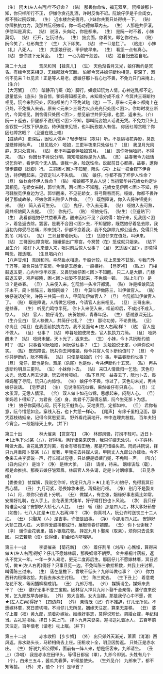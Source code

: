 <!-- { "loadSidebar": true } -->
（生） 阮★(左人右再)年不好命？ 
（贴） 那畏你命怯，福无双至。 
 阮哑娘那卜知，你只样所行不正， 
 伊嫌你贪花乱酒，许时反悔不迟。阮娘仔伊是千金闺女，都不强过阮奴婢。 
（生） 近水楼台先得月，小妹你共我只处得桃一下。 
（贴） 你障执执力力，我那共阮哑娘呾，你一场功德做草内去。 
（生） 人那是共伊滚，伊估叫是真实。 
（贴） 说滚，头向动，你是都来。 
（生） 是阮一时不着，小妹莫切。 
（贴） 行开，乞阮过去。 
（生） 拙变面，你着笑，即乞你过去。 
（贴） 阮今笑了，乜形向生？ 
（生） 大下即笑。 
（贴） 许一□是拦了。 
（贴走） 小妹（礼）八死人。 
（生） 共恁娘仔说，甲伊放早来。 
（生） 看恁一点有真心。 
（贴） 想你膝下无黄金。 
（生） 一心为娘千般苦。 
（贴） 独自归去独自眠。 

第二十九出　　　鸾凤和同 
【挂真儿】
（生） 天色渐昏月又光，娘仔断约是冥昏。有缘今冥来相见，无缘那就今冥断。 
 伯卿今冥共娘仔断约相见，更深了，因何不见来？乜见苦！正是等人易老。想娘仔那卜有心也不畏，不免力只门来掩上。 
（生介）  
【大河蟹】
（旦） 暗静开门蹑（踗）脚行，姮娥知阮为人情。心神迷乱都不定，思量低头（底头）独自惊。爹妈得知都无命，未知缘分成不成？ 
 今冥共三哥断约相见，阮今来到只处，因何都关门？不免试跶（达）一下，原来＜元来＞都掩上在只处，不免搡入来去。原来＜元来＞三哥力火点光光只处困＜困＞。你每时发业断约，今冥相见，割舍得只处困＜困＞，想见前世共伊无缘，也罢，返来去。（介）阮一卜返去，伊醒都不说伊困＜困＞不知，那叫阮姿娘人话说无凭。不免力只头上金钗拔一只放下伊身边，待伊醒来见钗，也叫阮孜娘人有信。 
 你因乜障贪眠？你因乜障贪眠？ 
（旦避在贴上唱）  
【胜葫芦】
 更深后，因乜人做声？轻步敧耳（欺耳）听。不是隔墙花弄影，莫畏是蟋蟀闹秋声。 
（旦见贴介） 哑娘，三更半夜来只处做乜？ 
（旦） 我见月光风静，来只处赏月。 
（贴） 都不叫益春伴哑娘赏月。 
（旦） 畏你听候哑妈，不得来。 
（贴） 你因乜不肯说分明，简知哑娘你是为人情。 
（旦） 益春我今力拙话说乞你听，看伊真个无人情。误我一身，险送性命。说起前日心都痛，益春，邀你轻步蹑脚（踗脚）行。 
 三哥困＜困＞不知醒，阮头（来）上拔一枝金钗下伊身边，待伊醒起来，见钗定叫人不失信。 
（贴） 娘仔，你都不畏了坏伊人性命？ 
（旦） 做乜会坏伊人性命？ 
（贴） 哑娘都不见古人说：当初郭华共花娇女约定许冥相见，花娇女来时，郭华贪酒，困＜困＞不知醒。花娇女见伊困＜困＞不知，将弓鞋脱觅伊身边为记。郭华醒来，不见花娇女，将弓鞋吞而死。哑娘，你都不畏许时了那成故杀，哑娘你着去赔伊人性命。 
（旦） 既然障说，你入去将许钗提出来。 
（贴） 简入去可生分。 
（旦） 鬼仔，你入去无事。 
（贴） 哑娘入去可熟，简共哑娘同入去提。 
（旦） 你先行。 
（贴） 哑娘先行。 
（贴生）（旦避贴下）（生） 我看都是娘仔共益春声说，醒来因乜不见？我晓得：娘仔来，见我困＜困＞，着急返去除。罢罢，是我不合困＜困＞去，不知醒除，既然娘仔着急去除，我当初为你受尽苦痛，即来到只，伊都不念着我，我不免辞除九郎公返去，免得只处割吊（刈吊）。 
（贴） 三哥且带着阮劝。 
（生） 恁娘仔来在值处，叫伊来。 
（贴） 三哥因乜障贪眠，姮娥偷出广寒宫，今冥赞（在）恁成就只姻亲。 
（贴下旦生介） 娘仔卜入来便入来，呾只前后惊人乜事？ 
（旦） 乞恁困＜困＞，即莫得叫恁，搅恁眠。 
（生旦唱内介）  
【八声甘州】
 鸾凤和同，幸然鱼水相逢。千般计较，枕上恩爱不甘放。亏我门外千万等，辜负只处守空房。今恰是玉邀金，一般相衬。 
【皂罗袍】
（贴上） 门楼鼓返五更，心内半惊半欢喜，又畏阮娘仔困＜困＞不知醒。 
 只二人是大胆，门楼鼓返五更，鸡声报晓，困＜困＞拙晏不见起来，不免惊一顿。 
（贴上叫门） 是谁？是益春。 
（旦） 入来便入来，乞阮惊一头冷汗都滴。 
（贴） 许是哑娘风流汗未干，简卜惊陈三，敢惊阮娘？ 
（旦） 今莫叫伊做陈三，叫伊做官人。 
（贴） 娘仔说话好笑，许陈三共简一样人，甲简叫伊做官人？ 
（旦） 今阮都叫伊做官人了。 
（贴） 既是障说，人情做乞哑娘，今请官人出来相见。 
（旦） 三哥出来，是益春。 
（生） 听见门鸣惊半死。 
 你卜入来便入来，呾前呾后，不成出不成入，惊人。 
（贴） 官人、娘仔请坐。 
 庆贺娘郎，青春年纪。 
（生） 感谢恩深无比。 
（生介旦白） 官人袂做人，共简仔乜礼？ 
（生） 那论功劳，不论贵贱。 
（旦） 你尚且（常且）在我面前执执力力，我不见面句★(左人右再)样？ 
（贴） 官人是不做人。 
（旦） 乜事？ 
（贴） 昨暮哑娘使简去，官人执执力力简。 
（旦） 哑妈醒未？ 
（贴） 哑妈未醒，天卜光了，返来去。 
（生） 小妹，今卜共阮断约值时？ 
（贴） 只事着问阮哑娘，问阮做乜事？ 
（生） 恁哑娘说无定，小妹你说可实。 
（贴） 既然障说，阮共你去问哑娘，你今共官人句卜断约值时？ 
（旦） 今你共伊断约，阮不晓得。 
（贴） 只便是哑娘的（个）事。甲益春断约乜事？ 
（旦） 鬼仔，起也是你，煞尾（杀尾）也是你，今共伊断约十五冥。 
（贴） 再共恁断约明旦三更时。 
（生） 小妹你卜去。 
（贴） 来□人情做归一乞恁，天色句未光，恁双人再去说话，阮去听候哑妈。 
（贴下旦问） 益春去了，阮也卜去，畏哑妈醒了寻阮，阮只心内惊惊。 
（生） 娘仔今不畏，惊过了，天色句未光，再共娘仔说话。 
【皂罗婆】
（生） 见说洛阳花似锦，果然娘仔有只真心。 
（旦） 江水虽深，无恁人情深。 
（合） 双人做卜如花似锦，思想起来，闷割人心。 
（旦） 爹妈若卜得知了，为君丧（送）身。劝君千万莫得忘情，阮今生死那卜为恁。 
（生） 娘仔你莫得心闷，阮不比王魁负心。天地责罚，定都如神。 
（旦） 君你有意，阮今惜恁如金。穿线入石，也卜共恁一样心。 
【尾声】
 有缘千里相见面，那凭荔枝结姻亲，记得今冥恩爱深。 
 野外看花满地开，林中连理共枝栽。 
 百年夫妇今宵会，一段姻缘天上来。（并下） 

第三十出　　　　林大催亲 
【赏宫花】
（净） 林郎风骚，打扮不轻可。近日卜★(上毛下火)某（ㄙ），好得桃。满厅诸亲来庆贺，我只仔婿无处讨。 
 小子姓林，叫做大鼻。贪花乱酒无时离，有金有银有田地，那是可惜婚头迟。阮妈共阮说，择只九月重阳卜娶某（ㄙ）度我，甲我先去共媒人说，甲阮丈人九郎公办嫁妆。今不免来去共李婆说一声，行长街过短巷，只处便是媒姨门兜，不免叫一声。 
（叫介）（丑内应介） 是谁？ 
（净） 是林大爹。 
（丑） 请坐，待来。 
 姻缘该哉（载），都是命推排。那畏五娘仔皱双眉。林厝官人外头请，定是卜讨姻缘事。 
（丑见净唱）  
【娄娄金】
 仗媒姨，我说乞你听，约定只九月卜★(上毛下火)娘仔，免得我冥日费心情。 
（丑） 九月可紧，恐畏嫁妆未便，再择别月哑。 
（净） 别月不是娶某（ㄙ）月，烦你只去说卜分明。 
（丑） 做媒人，有主张，姻缘好事志莫比如常。安排好礼聘，在人手上。金花表里共猪羊，好仔婿打扮也卜风流。 
（净） 我只仔婿谁会可强？安排好大轿七八人扛。 
（丑） 轿（簥）那是四人扛，林大爹好茹鲁（如鲁），七八人扛是★(左人右再)年？ 
（净） 你真村人，阮公许时送丧三十二人扛。 
（丑） 只娶某（ㄙ）是吉事，许便是凶事。 
（净） 今那用四人扛。 
 安排好大轿三四人扛。 
 大铜淳爱鼓排都成行，展起青春仔婿郎。 
（丑） 你卜乜谢我？ 
（净） 谢你金花表里，插卜银瓶花卷。 
 择定九月卜娶亲（取亲），烦你只去说来因。 
 只去若能（烦）说得佳，销金帐内啰哩嗹。 

第三十一出　　　李婆催亲 
【菊花新】
（外） 着仔割吊（刈吊）心憔懆，算得来做★(左人右再)得好？仔儿不愿嫁林厝，那畏姻缘不朝罗。 
 金井梧桐叶落枝，返头不觉又一年。一年一岁人易老，更无二度再后生。那因仔儿不愿嫁林厝，冥日苦切，做★(左人右再)得好？只事且觅一边。不免叫陈三收拾租数，共我上庄讨租。叫得陈三过来。 
（生） 落在屋檐下，曾敢不低头？九郎叫做乜事？ 
（外） 你力西轩内租簿收拾，共我去赤水庄讨租。 
（生） 陈三就去。 
（生下丑上） 着意栽花花不发，等闲插柳柳成阴。 
（丑） 九郎万福。 
（外） 媒姨请坐，媒姨来贵干？ 
（丑） 婆仔无事不登三宝殿。因林官人择只九月卜娶千金亲情，婆仔直来说知，乞九郎放早办嫁妆。 
（外） 男大当婚，女大当嫁。那是我仔心中不愿，做★(左人右再)得好？ 
【四边静】
（外） 亲情既（记）许不推辞，仔儿无所见。不愿嫁林厝，冥日苦切啼。不肖仔儿无所见，姻缘天注定，算来无差移。 
（丑） 婆仔上覆（福）黄九郎，须着办嫁妆。姻缘好事志，莫得说短长。男婚女嫁，年纪相当。古礼迎书烛，择日卜来上门。 
 择卜九月来娶亲，迎书送礼着冰人。 
 五百年前天注定，百年偕老（谐老）枕上眠。（并下） 

第三十二出　　　赤水收租
【步步娇】
（外） 出只郊外天渐光，萧萧（消消）西风返。赤水路头长，马轿相倚去上庄。田租收卜全，明旦因势返。 
 只处正是赤水庄。 
（生） 好说九郎公得知，面前有一阵人来，想是佃客来，九郎请坐。 
（丑上）（净唱） 我是赤水庄田甲头，等得日都昼（罩），九郎今即到。头牲有几个（个），白米三五斗，酱瓜共春笋，听候接使头。 
（生外见介） 九郎来了，都不知等接。 
（外） 来，值个（个）是甲首？ 
